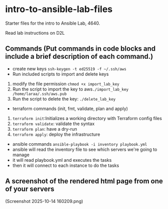 # intro-to-ansible-lab-files


Starter files for the intro to Ansible Lab, 4640.

Read lab instructions on D2L


## Commands (Put commands in code blocks and include a brief description of each command.)
- create new keys
`ssh-keygen -t ed25519 -f ~/.ssh/aws`
- Run included scripts to import and delete keys
1. modify the file permission `chmod +x import_lab_key`
2. Run the script to import the key to aws`./import_lab_key /home/laraa/.ssh/aws.pub`
3. Run the script to delete the key: `./delete_lab_key `

- terraform commands (init, fmt, validate, plan and apply)
1. `terraform init`:Initializes a working directory with Terraform config files 
2. `terraform validate`: validate the syntax
3. `terraform plan`: have a dry-run
4. `terraform apply`: deploy the infrastructure

- ansible commands
`ansible-playbook -i inventory playbook.yml`
- ansible will read the inventory file to see which servers we're going to manage
- it will read playbook.yml and executes the tasks
- then it will connect to each instance to do the tasks

## A screenshot of the rendered html page from one of your servers
(Screenshot 2025-10-14 160209.png)

